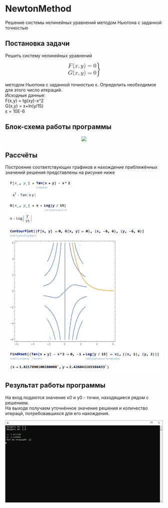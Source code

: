 # NewtonMethod
Решение системы нелинейных уравнений методом Ньютона с заданной точностью

## Постановка задачи
Решить систему нелинейных уравнений

<p align="center"><img src="https://github.com/NNGU52/NewtonMethod/blob/main/screenshots/formula_1.png" width="102" height="45"/></p>

методом Ньютона с заданной точностью ε. Определить необходимое для этого число итераций.  
Исходные данные:  
F(x,y) = tg(xy)-x^2  
G(x,y) = x+ln(y/15)  
ε = 10E-6

## Блок-схема работы программы
<p align="center"><img src="https://github.com/NNGU52/NewtonMethod/blob/main/screenshots/NewtonScheme.png"/></p>

## Рассчёты
Построение соответствующих графиков и нахождение приближённых значений решения представлены на рисунке ниже

<p align="center"><img src="https://github.com/NNGU52/NewtonMethod/blob/main/screenshots/Wolfram.png"/></p>

## Результат работы программы
На вход подаются значение x0 и y0 - точки, находящиеся рядом с решением.  
На выходе получаем уточнённое значение решения и количество итерацй, потребовавшихся для его нахождения.

<p align="center"><img src="https://github.com/NNGU52/NewtonMethod/blob/main/screenshots/console.png"/></p>
